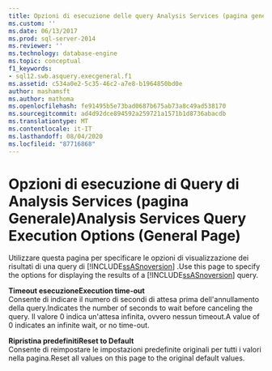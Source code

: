 ```yaml
---
title: Opzioni di esecuzione delle query Analysis Services (pagina generale) | Microsoft Docs
ms.custom: ''
ms.date: 06/13/2017
ms.prod: sql-server-2014
ms.reviewer: ''
ms.technology: database-engine
ms.topic: conceptual
f1_keywords:
- sql12.swb.asquery.execgeneral.f1
ms.assetid: c534a0e2-5c35-46c2-a7e8-b1964850bd0e
author: mashamsft
ms.author: mathoma
ms.openlocfilehash: fe91495b5e73bad0687b675ab73a8c49ad538170
ms.sourcegitcommit: ad4d92dce894592a259721a1571b1d8736abacdb
ms.translationtype: MT
ms.contentlocale: it-IT
ms.lasthandoff: 08/04/2020
ms.locfileid: "87716868"
---
```

# <a name="analysis-services-query-execution-options-general-page"></a><span data-ttu-id="4bf47-102">Opzioni di esecuzione di Query di Analysis Services (pagina Generale)</span><span class="sxs-lookup"><span data-stu-id="4bf47-102">Analysis Services Query Execution Options (General Page)</span></span>
  <span data-ttu-id="4bf47-103">Utilizzare questa pagina per specificare le opzioni di visualizzazione dei risultati di una query di [!INCLUDE[ssASnoversion](../includes/ssasnoversion-md.md)] .</span><span class="sxs-lookup"><span data-stu-id="4bf47-103">Use this page to specify the options for displaying the results of a [!INCLUDE[ssASnoversion](../includes/ssasnoversion-md.md)] query.</span></span>  
  
 <span data-ttu-id="4bf47-104">**Timeout esecuzione**</span><span class="sxs-lookup"><span data-stu-id="4bf47-104">**Execution time-out**</span></span>  
 <span data-ttu-id="4bf47-105">Consente di indicare il numero di secondi di attesa prima dell'annullamento della query.</span><span class="sxs-lookup"><span data-stu-id="4bf47-105">Indicates the number of seconds to wait before canceling the query.</span></span> <span data-ttu-id="4bf47-106">Il valore 0 indica un'attesa infinita, ovvero nessun timeout.</span><span class="sxs-lookup"><span data-stu-id="4bf47-106">A value of 0 indicates an infinite wait, or no time-out.</span></span>  
  
 <span data-ttu-id="4bf47-107">**Ripristina predefiniti**</span><span class="sxs-lookup"><span data-stu-id="4bf47-107">**Reset to Default**</span></span>  
 <span data-ttu-id="4bf47-108">Consente di reimpostare le impostazioni predefinite originali per tutti i valori nella pagina.</span><span class="sxs-lookup"><span data-stu-id="4bf47-108">Reset all values on this page to the original default values.</span></span>  
  
  
